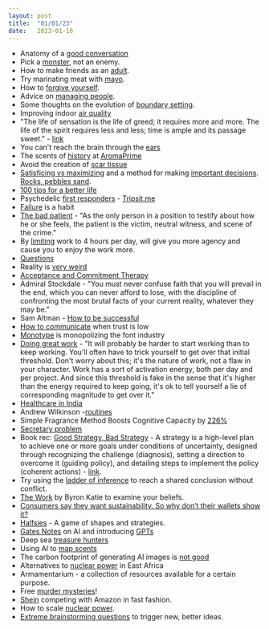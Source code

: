 ```yaml
---
layout: post
title:  "01/01/23"
date:   2023-01-16
---
```


* Anatomy of a [good conversation](https://experimentalhistory.substack.com/p/good-conversations-have-lots-of-doorknobs)
* Pick a [monster](https://ckarchive.com/b/5quvh7hvz8xpq), not an enemy.
* How to make friends as an [adult](https://psyche.co/guides/how-to-make-new-friends-when-youre-busy-with-adulthood).
* Try marinating meat with [mayo](https://www.nytimes.com/2019/10/28/dining/mayo-meat-marinade.html).
* How to [forgive yourself](https://psyche.co/guides/how-to-forgive-yourself-and-move-past-a-hurtful-mistake).
* Advice on [managing people](https://klinger.io/posts/managing-people-%F0%9F%A4%AF?utm_source=substack&utm_medium=email).
* Some thoughts on the evolution of [boundary setting](https://www.bustle.com/wellness/is-therapy-speak-making-us-selfish).
* Improving indoor [air quality](https://christian.gen.co/air/)
* "The life of sensation is the life of greed; it requires more and more. The life of the spirit requires less and less; time is ample and its passage sweet." - [link](https://www.themarginalian.org/2013/06/07/annie-dillard-the-writing-life-1/)
* You can't reach the brain through the [ears](https://www.experimental-history.com/p/you-cant-reach-the-brain-through?utm_source=substack&utm_medium=email)
* The scents of [history](https://the-past.com/feature/scent-back-in-time-how-ancient-odours-can-bring-the-past-to-life/?utm_source=join1440&utm_medium=emai) at [AromaPrime](https://aromaprime.com/)
* Avoid the creation of [scar tissue](https://gist.github.com/gtallen1187/27a585fcf36d6e657db2?utm_source=substack&utm_medium=email)
* [Satisficing vs maximizing](https://longform.asmartbear.com/maximizing/?utm_source=substack&utm_medium=email) and a method for making [important decisions](https://longform.asmartbear.com/maximized-decision/). [Rocks, pebbles sand](https://longform.asmartbear.com/rocks-pebbles-sand/?utm_source=substack&utm_medium=email).
* [100 tips for a better life](https://www.lesswrong.com/posts/7hFeMWC6Y5eaSixbD/100-tips-for-a-better-life)
* Psychedelic [first responders](https://www.wired.com/story/meet-the-psychedelic-booms-first-responders/?utm_source=substack&utm_medium=email) - [Tripsit.me](http://tripsit.me/)
* [Failure](https://awesomekling.github.io/Excellence-is-a-habit-but-so-is-failure/?utm_source=substack&utm_medium=email) is a habit
* [The bad patient](https://www.thedriftmag.com/the-bad-patient/?utm_source=join1440&utm_medium=email) - "As the only person in a position to testify about how he or she feels, the patient is the victim, neutral witness, and scene of the crime."
* By [limiting](https://ckarchive.com/b/27u2hohv3m877b3h4) work to 4 hours per day, will give you more agency and cause you to enjoy the work more.
* [Questions](https://guzey.com/questions/)
* Reality is [very weird](https://slimemoldtimemold.com/2022/01/11/reality-is-very-weird-and-you-need-to-be-prepared-for-that/?utm_source=substack&utm_medium=email)
* [Acceptance and Commitment Therapy](https://every.to/no-small-plans/how-to-do-hard-things?utm_source=substack&utm_medium=email)
* Admiral Stockdale - "You must never confuse faith that you will prevail in the end, which you can never afford to lose, with the discipline of confronting the most brutal facts of your current reality, whatever they may be."
* Sam Altman - [How to be successful](https://blog.samaltman.com/how-to-be-successful)
* [How to communicate](https://charity.wtf/2023/08/17/how-to-communicate-when-trust-is-low-without-digging-yourself-into-a-deeper-hole/?utm_source=substack&utm_medium=email) when trust is low
* [Monotype](https://thehustle.co/where-do-fonts-come-from/?utm_source=join1440&utm_medium=email&utm_placement=newsletter) is monopolizing the font industry
* [Doing great work](http://paulgraham.com/greatwork.html) - "It will probably be harder to start working than to keep working. You'll often have to trick yourself to get over that initial threshold. Don't worry about this; it's the nature of work, not a flaw in your character. Work has a sort of activation energy, both per day and per project. And since this threshold is fake in the sense that it's higher than the energy required to keep going, it's ok to tell yourself a lie of corresponding magnitude to get over it."
* [Healthcare in India](https://www.outofpocket.health/p/healthcare-in-india)
* Andrew Wilkinson -[routines](https://www.routines.club/routine/andrew-wilkinsons-daily-and-business-routine)
* Simple Fragrance Method Boosts Cognitive Capacity by [226%](https://scitechdaily.com/a-whiff-of-genius-simple-fragrance-method-boosts-cognitive-capacity-by-226/?utm_source=substack&utm_medium=email)
* [Secretary problem](https://en.wikipedia.org/wiki/Secretary_problem?utm_source=substack&utm_medium=email)
* Book rec: [Good Strategy, Bad Strategy](https://www.amazon.com/Good-Strategy-Bad-Difference-Matters/dp/0307886239) - A strategy is a high-level plan to achieve one or more goals under conditions of uncertainty, designed through recognizing the challenge (diagnosis), setting a direction to overcome it (guiding policy), and detailing steps to implement the policy (coherent actions) - [link](https://www.notboring.co/p/in-defense-of-strategy?utm_source=substack&utm_medium=email).
* Try using the [ladder of inference](https://www.mindtools.com/aipz4vt/the-ladder-of-inference) to reach a shared conclusion without conflict.
* [The Work](https://thework.com/2017/10/four-liberating-questions/) by Byron Katie to examine your beliefs.
* [Consumers say they want sustainability. So why don’t their wallets show it?](https://www.fastcompany.com/90975419/consumers-say-they-want-sustainability-so-why-dont-their-wallets-show-it?utm_source=Iterable&utm_medium=email&utm_campaign=newsletter-20230211) 
* [Halfsies](https://brilliant.org/challenges/halfsies) - A game of shapes and strategies.
* [Gates Notes](https://www.gatesnotes.com/AI-agents?utm_source=substack&utm_medium=email) on AI and introducing [GPTs](https://openai.com/blog/introducing-gpts?utm_source=substack&utm_medium=email)
* Deep sea [treasure hunters](https://www.bloomberg.com/features/2023-deep-sea-treasure-hunter-hedge-funds)
* Using AI to [map scents](https://www.osmo.ai/blog/science-paper-shows-osmo-ai-passes-the-sniff-test?utm_source=substack&utm_medium=email)
* The carbon footprint of generating AI images is [not good](https://www.engadget.com/researchers-quantify-the-carbon-footprint-of-generating-ai-images-173538174.html?utm_source=substack&utm_medium=email)
* Alternatives to [nuclear power](https://theconversation.com/4-east-african-countries-are-going-for-nuclear-power-why-this-is-a-bad-idea-218046?utm_source=substack&utm_medium=email) in East Africa
* Armamentarium - a collection of resources available for a certain purpose.
* Free [murder mysteries](https://h31murdermysteryparties.wordpress.com/)!
* [Shein](https://www.marketplacepulse.com/articles/shein-forces-amazon-to-lower-seller-fees?utm_source=substack&utm_medium=email) competing with Amazon in fast fashion.
* How to scale [nuclear power](https://a16z.com/how-to-scale-nuclear-power/?utm_source=substack&utm_medium=email).
* [Extreme brainstorming questions](https://longform.asmartbear.com/extreme-questions/) to trigger new, better ideas.




